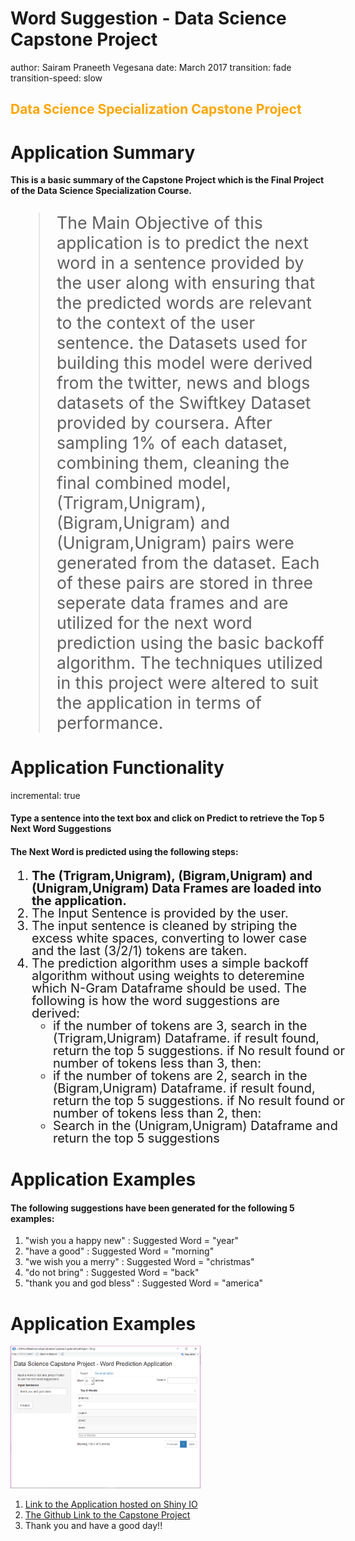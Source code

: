 Word Suggestion - Data Science Capstone Project
========================================================
author: Sairam Praneeth Vegesana
date: March 2017
transition: fade
transition-speed: slow

<h2 style="color:Orange">Data Science Specialization Capstone Project</h2>

Application Summary
========================================================
<div><b> This is a basic summary of the Capstone Project which is the Final Project of the Data Science Specialization Course.</b></div>

<blockquote style = "font-size:20pt">
The Main Objective of this application is to predict the next word in a sentence provided by the user along with ensuring that the predicted words are relevant to the context of the user sentence. the Datasets used for building this model were derived from the twitter, news and blogs datasets of the Swiftkey Dataset provided by coursera. After sampling 1% of each dataset, combining them, cleaning the final combined model, (Trigram,Unigram), (Bigram,Unigram) and (Unigram,Unigram) pairs were generated from the dataset. Each of these pairs are stored in three seperate data frames and are utilized for the next word prediction using the basic backoff algorithm. The techniques utilized in this project were altered to suit the application in terms of performance.
</blockquote>

Application Functionality
========================================================
incremental: true

<h4>Type a sentence into the text box and click on Predict to retrieve the Top 5 Next Word Suggestions</h4>

<h4>The Next Word is predicted using the following steps:</h4>

<ol style="line-height:20px;font-size:15pt">
<li><b>The (Trigram,Unigram), (Bigram,Unigram) and (Unigram,Unigram) Data Frames are loaded into the application.</b></li>
<li>The Input Sentence is provided by the user.</li>
<li>The input sentence is cleaned by striping the excess white spaces, converting to lower case and the last (3/2/1) tokens are taken.</li>
<li>The prediction algorithm uses a simple backoff algorithm without using weights to deteremine which N-Gram Dataframe should be used. The following is how the word suggestions are derived:
  <ul style = "width:100%">
  <li>if the number of tokens are 3, search in the (Trigram,Unigram) Dataframe. if result found, return the top 5 suggestions. if No result found or number of tokens less than 3, then:</li>
  <li>if the number of tokens are 2, search in the (Bigram,Unigram) Dataframe. if result found, return the top 5 suggestions. if No result found or number of tokens less than 2, then:</li>
  <li>Search in the (Unigram,Unigram) Dataframe and return the top 5 suggestions</li>
  </ul>
</li>
</ol>

Application Examples
========================================================

<h4>The following suggestions have been generated for the following 5 examples:</h4>

<ol>
  <li>"wish you a happy new" : Suggested Word = "year"</li>
  <li>"have a good" : Suggested Word = "morning"</li>
  <li>"we wish you a merry" : Suggested Word = "christmas"</li>
  <li>"do not bring" : Suggested Word = "back"</li>
  <li>"thank you and god bless" : Suggested Word = "america"</li>
</ol>

Application Examples
========================================================

<img src="ss.png" alt="Mountain View" style="width:304px;height:228px;">

<ol>
  <li><a href="https://sairampraneeth.shinyapps.io/CapstoneFinalProject/">Link to the Application hosted on Shiny IO</a></li>
  <li><a href="https://github.com/sairampraneeth/DataScienceSpecializationFinalCapstoneProject">The Github Link to the Capstone Project</a></li>
  <li>Thank you and have a good day!!</li>
</ol>

